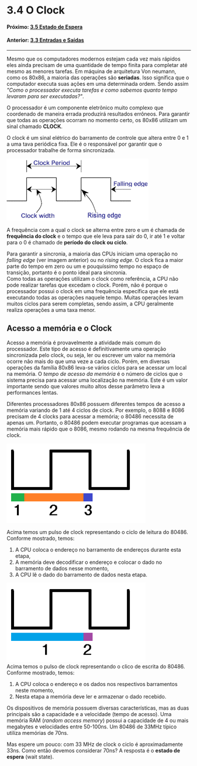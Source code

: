 
# 3.4 O Clock  

#### Próximo: [3.5 Estado de Espera](./estado_espera.md)  
#### Anterior: [3.3 Entradas e Saídas](./entradas_saidas.md)  

---  
Mesmo que os computadores modernos estejam cada vez mais rápidos eles ainda precisam de uma quantidade de tempo finita para completar até mesmo as menores tarefas. Em máquina de arquitetura Von neumann, como os 80x86, a maioria das operações são **seriadas**. Isso significa que o computador executa suas ações em uma determinada ordem. Sendo assim _"Como o processador executa tarefas e como sabemos quanto tempo levaram para ser executadas?"_.  

O processador é um componente eletrônico muito complexo que coordenado de maneira errada produzirá resultados errôneos. Para garantir que todas as operações ocorram no momento certo, os 80x86 utilizam um sinal chamado **CLOCK**.  

O clock é um sinal elétrico do barramento de controle que altera entre 0 e 1 a uma tava periódica fixa. Ele é o responsável por garantir que o processador trabalhe de forma sincronizada.  

![](./imgs/34_001.png)  

A frequência com a qual o clock se alterna entre zero e um é chamada de **frequência do clock** e o tempo que ele leva para sair do 0, ir até 1 e voltar para o 0 é chamado de **período do clock ou ciclo**.  

Para garantir a sincronia, a maioria das CPUs iniciam uma operação no _falling edge_ (ver imagem anterior) ou no _rising edge_.  O clock fica a maior parte do tempo em zero ou um e pouquíssimo tempo no espaço de transição, portanto é o ponto ideal para sincronia.  
Como todas as operações utilizam o clock como referência, a CPU não pode realizar tarefas que excedam o clock. Porém, não é porque o processador possui o clock em uma frequência específica que ele está executando todas as operações naquele tempo. Muitas operações levam muitos ciclos para serem completas, sendo assim, a CPU geralmente realiza operações a uma taxa menor.  

## Acesso a memória e o Clock  

Acesso a memória é provavelmente a atividade mais comum do processador. Este tipo de acesso é definitivamente uma operação sincronizada pelo clock, ou seja, ler ou escrever um valor na memória ocorre não mais do que uma veze a cada ciclo. Porém, em diversas operações da família 80x86 leva-se vários ciclos para se acessar um local na memória. O _tempo de acesso da memória_ é o número de ciclos que o sistema precisa para acessar uma localização na memória. Este é um valor importante sendo que valores muito altos desse parâmetro leva a performances lentas.  

Diferentes processadores 80x86 possuem diferentes tempos de acesso a memória variando de 1 até 4 ciclos de clock. Por exemplo, o 8088 e 8086 precisam de 4 clocks para acessar a memória; o 80486 necessita de apenas um. Portanto, o 80486 podem executar programas que acessam a memória mais rápido que o 8086, mesmo rodando na mesma frequência de clock.  

![](./imgs/34_002.png)  

Acima temos um pulso de clock representando o ciclo de leitura do 80486. Conforme mostrado, temos:  
1. A CPU coloca o endereço no barramento de endereços durante esta etapa,  
2. A memória deve decodificar o endereço e colocar o dado no barramento de dados nesse momento,  
3. A CPU lê o dado do barramento de dados nesta etapa.  

![](./imgs/34_003.png)  
Acima temos o pulso de clock representando o clico de escrita do 80486. Conforme mostrado, temos:  
1. A CPU coloca o endereço e os dados nos respectivos barramentos neste momento,  
2. Nesta etapa a memória deve ler e armazenar o dado recebido.  

Os dispositivos de memória possuem diversas características, mas as duas principais são a capacidade e a velocidade (tempo de acesso). Uma memória RAM (_random access memory_) possui a capacidade de 4 ou mais megabytes e velocidades entre 50-100ns. Um 80486 de 33MHz típico utiliza memórias de 70ns.  

Mas espere um pouco: com 33 MHz de clock o ciclo é aproximadamente 33ns. Como então devemos considerar 70ns? A resposta é o **estado de espera** (wait state).

